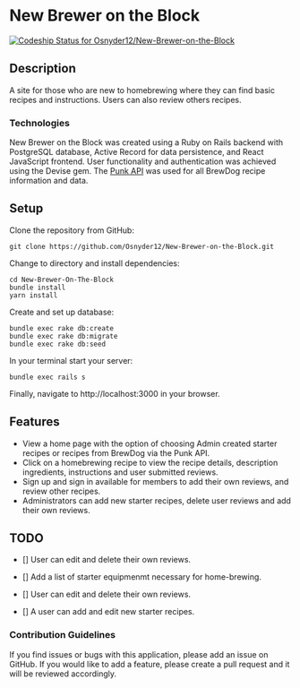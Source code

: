 # New Brewer on the Block

[![Codeship Status for Osnyder12/New-Brewer-on-the-Block](https://app.codeship.com/projects/be6f19f3-4401-46c1-b0fc-7390b75a23b6/status?branch=master)](https://app.codeship.com/projects/443166)

## Description

A site for those who are new to homebrewing where they can find basic recipes and instructions. Users can also review others recipes.

### Technologies

New Brewer on the Block was created using a Ruby on Rails backend with PostgreSQL database, Active Record for data persistence, and React JavaScript frontend. User functionality and authentication was achieved using the Devise gem. The [Punk API](https://punkapi.com/documentation/v2) was used for all BrewDog recipe information and data.

## Setup

Clone the repository from GitHub:

```
git clone https://github.com/Osnyder12/New-Brewer-on-the-Block.git
```

Change to directory and install dependencies:

```
cd New-Brewer-On-The-Block
bundle install
yarn install
```

Create and set up database:

```
bundle exec rake db:create
bundle exec rake db:migrate
bundle exec rake db:seed
```

In your terminal start your server:

`bundle exec rails s`

Finally, navigate to http://localhost:3000 in your browser.

## Features

- View a home page with the option of choosing Admin created starter recipes or recipes from BrewDog via the Punk API.
- Click on a homebrewing recipe to view the recipe details, description ingredients, instructions and user submitted reviews.
- Sign up and sign in available for members to add their own reviews, and review other recipes.
- Administrators can add new starter recipes, delete user reviews and add their own reviews.

## TODO

- [] User can edit and delete their own reviews.

- [] Add a list of starter equipmenmt necessary for home-brewing.

- [] User can edit and delete their own reviews.

- [] A user can add and edit new starter recipes.

### Contribution Guidelines

If you find issues or bugs with this application, please add an issue on GitHub. If you would like to add a feature, please create a pull request and it will be reviewed accordingly.
